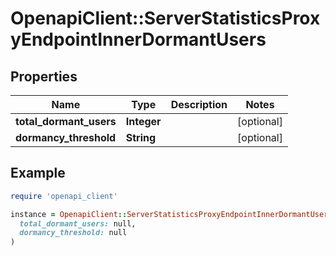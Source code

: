 # OpenapiClient::ServerStatisticsProxyEndpointInnerDormantUsers

## Properties

| Name | Type | Description | Notes |
| ---- | ---- | ----------- | ----- |
| **total_dormant_users** | **Integer** |  | [optional] |
| **dormancy_threshold** | **String** |  | [optional] |

## Example

```ruby
require 'openapi_client'

instance = OpenapiClient::ServerStatisticsProxyEndpointInnerDormantUsers.new(
  total_dormant_users: null,
  dormancy_threshold: null
)
```

